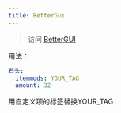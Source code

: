```yaml
---
title: BetterGui
---
```


> 访问 [BetterGUI](https://www.spigotmc.org/resources/75620/)

用法：

```yaml
石头:
  itemmods: YOUR_TAG
  amount: 32
```

用自定义项的标签替换YOUR_TAG